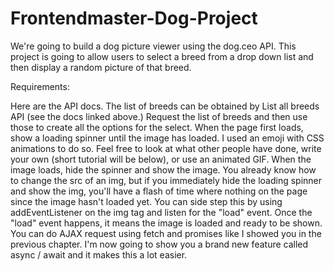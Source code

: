 # Frontendmaster-Dog-Project

We're going to build a dog picture viewer using the dog.ceo API. This project is going to allow users to select a breed from a drop down list and then display a random picture of that breed.

Requirements:

Here are the API docs.
The list of breeds can be obtained by List all breeds API (see the docs linked above.) Request the list of breeds and then use those to create all the options for the select.
When the page first loads, show a loading spinner until the image has loaded. I used an emoji with CSS animations to do so. Feel free to look at what other people have done, write your own (short tutorial will be below), or use an animated GIF. When the image loads, hide the spinner and show the image.
You already know how to change the src of an img, but if you immediately hide the loading spinner and show the img, you'll have a flash of time where nothing on the page since the image hasn't loaded yet. You can side step this by using addEventListener on the img tag and listen for the "load" event. Once the "load" event happens, it means the image is loaded and ready to be shown.
You can do AJAX request using fetch and promises like I showed you in the previous chapter. I'm now going to show you a brand new feature called async / await and it makes this a lot easier.
